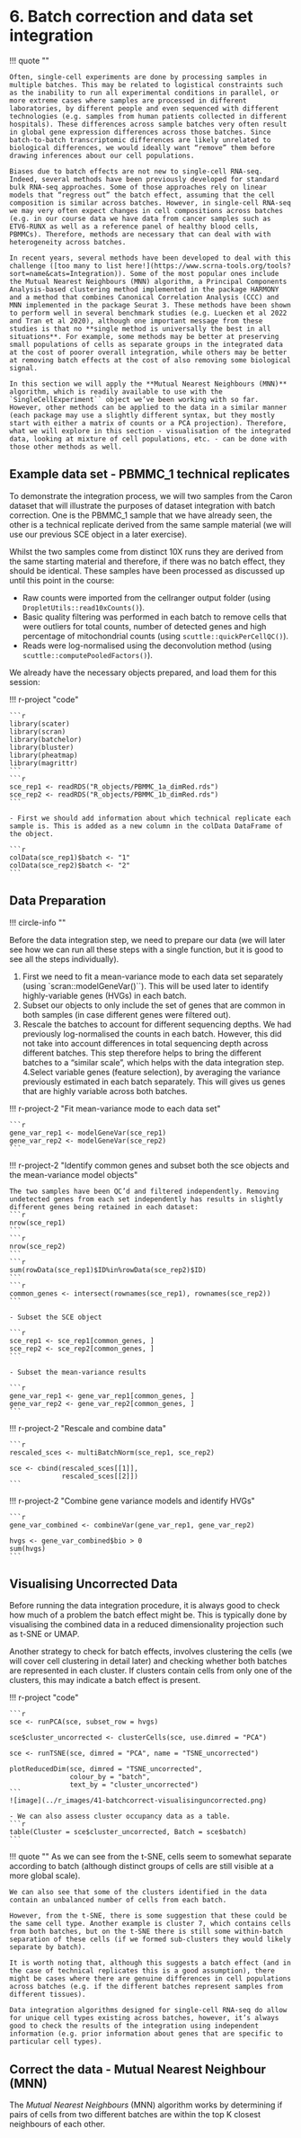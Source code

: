 # 6. Batch correction and data set integration 

!!! quote ""

    Often, single-cell experiments are done by processing samples in multiple batches. This may be related to logistical constraints such as the inability to run all experimental conditions in parallel, or more extreme cases where samples are processed in different laboratories, by different people and even sequenced with different technologies (e.g. samples from human patients collected in different hospitals). These differences across sample batches very often result in global gene expression differences across those batches. Since batch-to-batch transcriptomic differences are likely unrelated to biological differences, we would ideally want “remove” them before drawing inferences about our cell populations.

    Biases due to batch effects are not new to single-cell RNA-seq. Indeed, several methods have been previously developed for standard bulk RNA-seq approaches. Some of those approaches rely on linear models that “regress out” the batch effect, assuming that the cell composition is similar across batches. However, in single-cell RNA-seq we may very often expect changes in cell compositions across batches (e.g. in our course data we have data from cancer samples such as ETV6-RUNX as well as a reference panel of healthy blood cells, PBMMCs). Therefore, methods are necessary that can deal with with heterogeneity across batches.

    In recent years, several methods have been developed to deal with this challenge ([too many to list here!](https://www.scrna-tools.org/tools?sort=name&cats=Integration)). Some of the most popular ones include the Mutual Nearest Neighbours (MNN) algorithm, a Principal Components Analysis-based clustering method implemented in the package HARMONY and a method that combines Canonical Correlation Analysis (CCC) and MNN implemented in the package Seurat 3. These methods have been shown to perform well in several benchmark studies (e.g. Luecken et al 2022 and Tran et al 2020), although one important message from these studies is that no **single method is universally the best in all situations**. For example, some methods may be better at preserving small populations of cells as separate groups in the integrated data at the cost of poorer overall integration, while others may be better at removing batch effects at the cost of also removing some biological signal.

    In this section we will apply the **Mutual Nearest Neighbours (MNN)** algorithm, which is readily available to use with the `SingleCellExperiment`` object we’ve been working with so far. However, other methods can be applied to the data in a similar manner (each package may use a slightly different syntax, but they mostly start with either a matrix of counts or a PCA projection). Therefore, what we will explore in this section - visualisation of the integrated data, looking at mixture of cell populations, etc. - can be done with those other methods as well.

## Example data set - PBMMC_1 technical replicates

To demonstrate the integration process, we will two samples from the Caron dataset that will illustrate the purposes of dataset integration with batch correction. One is the PBMMC_1 sample that we have already seen, the other is a technical replicate derived from the same sample material (we will use our previous SCE object in a later exercise).

Whilst the two samples come from distinct 10X runs they are derived from the same starting material and therefore, if there was no batch effect, they should be identical. These samples have been processed as discussed up until this point in the course:

- Raw counts were imported from the cellranger output folder (using `DropletUtils::read10xCounts()`).
- Basic quality filtering was performed in each batch to remove cells that were outliers for total counts, number of detected genes and high percentage of mitochondrial counts (using `scuttle::quickPerCellQC()`).
- Reads were log-normalised using the deconvolution method (using `scuttle::computePooledFactors()`).

We already have the necessary objects prepared, and load them for this session:

!!! r-project "code"

    ```r
    library(scater)
    library(scran)
    library(batchelor)
    library(bluster)
    library(pheatmap)
    library(magrittr)
    ```
    ```r
    sce_rep1 <- readRDS("R_objects/PBMMC_1a_dimRed.rds")
    sce_rep2 <- readRDS("R_objects/PBMMC_1b_dimRed.rds")
    ```

    - First we should add information about which technical replicate each sample is. This is added as a new column in the colData DataFrame of the object.

    ```r
    colData(sce_rep1)$batch <- "1"
    colData(sce_rep2)$batch <- "2"
    ```

## Data Preparation

!!! circle-info ""

Before the data integration step, we need to prepare our data (we will later see how we can run all these steps with a single function, but it is good to see all the steps individually).

1. First we need to fit a mean-variance mode to each data set separately (using `scran::modelGeneVar()``). This will be used later to identify highly-variable genes (HVGs) in each batch.
2. Subset our objects to only include the set of genes that are common in both samples (in case different genes were filtered out).
3. Rescale the batches to account for different sequencing depths. We had previously log-normalised the counts in each batch. However, this did not take into account differences in total sequencing depth across different batches. This step therefore helps to bring the different batches to a “similar scale”, which helps with the data integration step.
4.Select variable genes (feature selection), by averaging the variance previously estimated in each batch separately. This will gives us genes that are highly variable across both batches.

!!! r-project-2 "Fit mean-variance mode to each data set"

    ```r
    gene_var_rep1 <- modelGeneVar(sce_rep1)
    gene_var_rep2 <- modelGeneVar(sce_rep2)
    ```
!!! r-project-2 "Identify common genes and subset both the sce objects and the mean-variance model objects"

    The two samples have been QC’d and filtered independently. Removing undetected genes from each set independently has results in slightly different genes being retained in each dataset:
    ```r
    nrow(sce_rep1)
    ```
    ```r
    nrow(sce_rep2)
    ```
    ```r
    sum(rowData(sce_rep1)$ID%in%rowData(sce_rep2)$ID)
    ```
    ```r
    common_genes <- intersect(rownames(sce_rep1), rownames(sce_rep2))
    ```

    - Subset the SCE object

    ```r
    sce_rep1 <- sce_rep1[common_genes, ]
    sce_rep2 <- sce_rep2[common_genes, ]
    ```

    - Subset the mean-variance results

    ```r
    gene_var_rep1 <- gene_var_rep1[common_genes, ]
    gene_var_rep2 <- gene_var_rep2[common_genes, ]
    ```

!!! r-project-2 "Rescale and combine data"

    ```r
    rescaled_sces <- multiBatchNorm(sce_rep1, sce_rep2)

    sce <- cbind(rescaled_sces[[1]], 
                 rescaled_sces[[2]])
    ```

!!! r-project-2 "Combine gene variance models and identify HVGs"

    ```r
    gene_var_combined <- combineVar(gene_var_rep1, gene_var_rep2)

    hvgs <- gene_var_combined$bio > 0
    sum(hvgs)
    ```
## Visualising Uncorrected Data

Before running the data integration procedure, it is always good to check how much of a problem the batch effect might be. This is typically done by visualising the combined data in a reduced dimensionality projection such as t-SNE or UMAP.

Another strategy to check for batch effects, involves clustering the cells (we will cover cell clustering in detail later) and checking whether both batches are represented in each cluster. If clusters contain cells from only one of the clusters, this may indicate a batch effect is present.

!!! r-project "code"

    ```r
    sce <- runPCA(sce, subset_row = hvgs)

    sce$cluster_uncorrected <- clusterCells(sce, use.dimred = "PCA")

    sce <- runTSNE(sce, dimred = "PCA", name = "TSNE_uncorrected")

    plotReducedDim(sce, dimred = "TSNE_uncorrected",
                   colour_by = "batch",
                   text_by = "cluster_uncorrected")
    ```
    ![image](../r_images/41-batchcorrect-visualisinguncorrected.png)

    - We can also assess cluster occupancy data as a table.
    ```r
    table(Cluster = sce$cluster_uncorrected, Batch = sce$batch)
    ```
!!! quote ""
    As we can see from the t-SNE, cells seem to somewhat separate according to batch (although distinct groups of cells are still visible at a more global scale).
    
    We can also see that some of the clusters identified in the data contain an unbalanced number of cells from each batch.
    
    However, from the t-SNE, there is some suggestion that these could be the same cell type. Another example is cluster 7, which contains cells from both batches, but on the t-SNE there is still some within-batch separation of these cells (if we formed sub-clusters they would likely separate by batch).
    
    It is worth noting that, although this suggests a batch effect (and in the case of technical replicates this is a good assumption), there might be cases where there are genuine differences in cell populations across batches (e.g. if the different batches represent samples from different tissues).
    
    Data integration algorithms designed for single-cell RNA-seq do allow for unique cell types existing across batches, however, it’s always good to check the results of the integration using independent information (e.g. prior information about genes that are specific to particular cell types).


## Correct the data - Mutual Nearest Neighbour (MNN)

The *Mutual Nearest Neighbours* (MNN) algorithm works by determining if pairs of cells from two different batches are within the top K closest neighbours of each other.